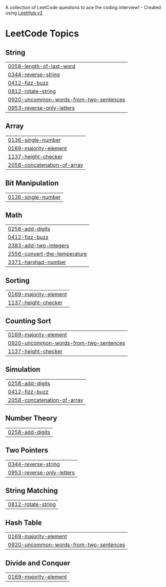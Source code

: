 A collection of LeetCode questions to ace the coding interview! - Created using [LeetHub v2](https://github.com/arunbhardwaj/LeetHub-2.0)
<!---LeetCode Topics Start-->
# LeetCode Topics
## String
|  |
| ------- |
| [0058-length-of-last-word](https://github.com/SNP711/LeetCode/tree/master/0058-length-of-last-word) |
| [0344-reverse-string](https://github.com/SNP711/LeetCode/tree/master/0344-reverse-string) |
| [0412-fizz-buzz](https://github.com/SNP711/LeetCode/tree/master/0412-fizz-buzz) |
| [0812-rotate-string](https://github.com/SNP711/LeetCode/tree/master/0812-rotate-string) |
| [0920-uncommon-words-from-two-sentences](https://github.com/SNP711/LeetCode/tree/master/0920-uncommon-words-from-two-sentences) |
| [0953-reverse-only-letters](https://github.com/SNP711/LeetCode/tree/master/0953-reverse-only-letters) |
## Array
|  |
| ------- |
| [0136-single-number](https://github.com/SNP711/LeetCode/tree/master/0136-single-number) |
| [0169-majority-element](https://github.com/SNP711/LeetCode/tree/master/0169-majority-element) |
| [1137-height-checker](https://github.com/SNP711/LeetCode/tree/master/1137-height-checker) |
| [2058-concatenation-of-array](https://github.com/SNP711/LeetCode/tree/master/2058-concatenation-of-array) |
## Bit Manipulation
|  |
| ------- |
| [0136-single-number](https://github.com/SNP711/LeetCode/tree/master/0136-single-number) |
## Math
|  |
| ------- |
| [0258-add-digits](https://github.com/SNP711/LeetCode/tree/master/0258-add-digits) |
| [0412-fizz-buzz](https://github.com/SNP711/LeetCode/tree/master/0412-fizz-buzz) |
| [2383-add-two-integers](https://github.com/SNP711/LeetCode/tree/master/2383-add-two-integers) |
| [2556-convert-the-temperature](https://github.com/SNP711/LeetCode/tree/master/2556-convert-the-temperature) |
| [3371-harshad-number](https://github.com/SNP711/LeetCode/tree/master/3371-harshad-number) |
## Sorting
|  |
| ------- |
| [0169-majority-element](https://github.com/SNP711/LeetCode/tree/master/0169-majority-element) |
| [1137-height-checker](https://github.com/SNP711/LeetCode/tree/master/1137-height-checker) |
## Counting Sort
|  |
| ------- |
| [0169-majority-element](https://github.com/SNP711/LeetCode/tree/master/0169-majority-element) |
| [0920-uncommon-words-from-two-sentences](https://github.com/SNP711/LeetCode/tree/master/0920-uncommon-words-from-two-sentences) |
| [1137-height-checker](https://github.com/SNP711/LeetCode/tree/master/1137-height-checker) |
## Simulation
|  |
| ------- |
| [0258-add-digits](https://github.com/SNP711/LeetCode/tree/master/0258-add-digits) |
| [0412-fizz-buzz](https://github.com/SNP711/LeetCode/tree/master/0412-fizz-buzz) |
| [2058-concatenation-of-array](https://github.com/SNP711/LeetCode/tree/master/2058-concatenation-of-array) |
## Number Theory
|  |
| ------- |
| [0258-add-digits](https://github.com/SNP711/LeetCode/tree/master/0258-add-digits) |
## Two Pointers
|  |
| ------- |
| [0344-reverse-string](https://github.com/SNP711/LeetCode/tree/master/0344-reverse-string) |
| [0953-reverse-only-letters](https://github.com/SNP711/LeetCode/tree/master/0953-reverse-only-letters) |
## String Matching
|  |
| ------- |
| [0812-rotate-string](https://github.com/SNP711/LeetCode/tree/master/0812-rotate-string) |
## Hash Table
|  |
| ------- |
| [0169-majority-element](https://github.com/SNP711/LeetCode/tree/master/0169-majority-element) |
| [0920-uncommon-words-from-two-sentences](https://github.com/SNP711/LeetCode/tree/master/0920-uncommon-words-from-two-sentences) |
## Divide and Conquer
|  |
| ------- |
| [0169-majority-element](https://github.com/SNP711/LeetCode/tree/master/0169-majority-element) |
<!---LeetCode Topics End-->